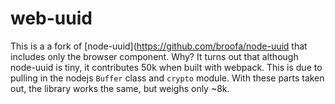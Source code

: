 # web-uuid

This is a a fork of [node-uuid](https://github.com/broofa/node-uuid that includes only the browser component. Why? It turns out that although node-uuid is tiny, it contributes 50k when built with webpack. This is due to pulling in the nodejs `Buffer` class and `crypto` module. With these parts taken out, the library works the same, but weighs only ~8k.
